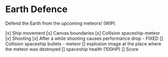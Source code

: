 # Earth Defence
Defend the Earth from the upcoming meteors! (WIP).

[x] Ship movement
[x] Canvas boundaries
[x] Collision spaceship-meteor
[x] Shooting
[x] After a while shooting causes performance drop - FIXED
[] Collision spaceship bullets - meteor
[] explosion image at the place where the meteor was destroyed
[] spaceship health (100HP)
[] Score

